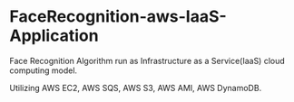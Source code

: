 # FaceRecognition-aws-IaaS-Application
Face Recognition Algorithm run as Infrastructure as a Service(IaaS) cloud computing model.

Utilizing AWS EC2, AWS SQS, AWS S3, AWS AMI, AWS DynamoDB.
